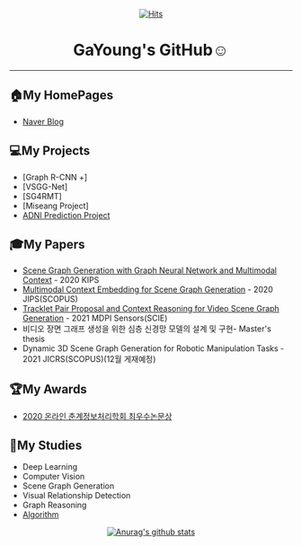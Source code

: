 <div align=center>

[![Hits](https://hits.seeyoufarm.com/api/count/incr/badge.svg?url=https%3A%2F%2Fgithub.com%2Fjgyy4775%2Fhit-counter)](https://hits.seeyoufarm.com)



# GaYoung's GitHub:relaxed:
</div>   

---
## 🏠My HomePages
* [Naver Blog](https://blog.naver.com/jgyy4775)   
  

## 💻My Projects   
* [Graph R-CNN +]
* [VSGG-Net]
* [SG4RMT]  
* [Miseang Project]
* [ADNI Prediction Project](https://github.com/jgyy4775/AD_Prediction)  


## 🎓My Papers
* [Scene Graph Generation with Graph Neural Network and Multimodal Context](http://kips.or.kr/bbs/confn/article/1303) - 2020 KIPS
* [Multimodal Context Embedding for Scene Graph Generation](http://jips-k.org/digital-library/2020/16/6/1250) - 2020 JIPS(SCOPUS)
* [Tracklet Pair Proposal and Context Reasoning for Video Scene Graph Generation](https://www.mdpi.com/1424-8220/21/9/3164) - 2021 MDPI Sensors(SCIE)
* 비디오 장면 그래프 생성을 위한 심층 신경망 모델의 설계 및 구현- Master's thesis
* Dynamic 3D Scene Graph Generation for Robotic Manipulation Tasks - 2021 JICRS(SCOPUS)(12월 게재예정)


## 🏆My Awards
* [2020 온라인 춘계정보처리학회 최우수논문상](https://github.com/jgyy4775/jgyy4775/tree/main/Awards) 
 

## 📖My Studies   
* Deep Learning
* Computer Vision
* Scene Graph Generation
* Visual Relationship Detection
* Graph Reasoning
* [Algorithm](https://github.com/jgyy4775/Algorithm)



<div align=center>

[![Anurag's github stats](https://github-readme-stats.vercel.app/api?username=jgyy4775)](https://github.com/anuraghazra/github-readme-stats)   


</div>
